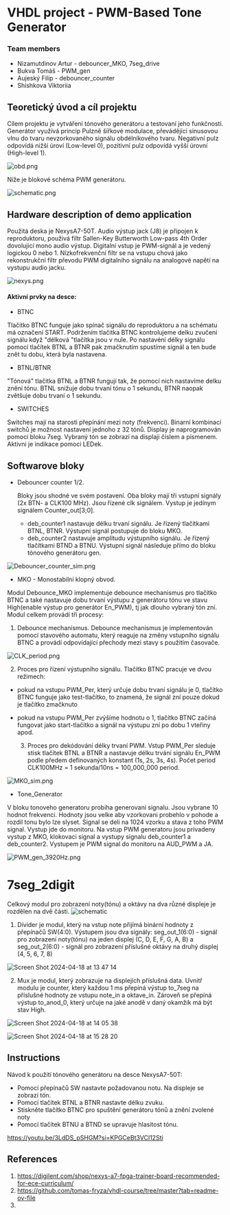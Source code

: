 # VHDL project - PWM-Based Tone Generator

### Team members

* Nizamutdinov Artur - debouncer_MKO, 7seg_drive
* Bukva Tomáš - PWM_gen
* Aujeský Filip - debouncer_counter
* Shishkova Viktoriia 

## Teoretický úvod a cíl projektu

Cílem projektu je vytváření tónového generátoru a testovaní jeho funkčnosti. Generátor využívá princip Pulzně šířkové modulace, převádějící sinusovou vlnu do tvaru nevzorkovaného signálu obdélníkového tvaru. Negativní pulz odpovídá nižší úroví (Low-level 0), pozitivní pulz odpovídá vyšší úrovní (High-level 1).
 
![obd.png](Images/obd.png)

Níže je blokové schéma PWM generátoru.
 
![schematic.png](Images/schematic.png)


## Hardware description of demo application
Použitá deska je NexysA7-50T. Audio výstup jack (J8) je připojen k reproduktoru, použivá filtr Sallen-Key Butterworth Low-pass 4th Order dovolujicí mono audio výstup. Digitalní vstup je PWM-signál a je vedený logickou 0 nebo 1. Nízkofrekvenční filtr se na vstupu chová jako rekonstrukční filtr převodu PWM digitalního signálu na analogové napětí na vystupu audio jacku.


![nexys.png](Images/nexys.png)

#### Aktivní prvky na desce:
- BTNC 

Tlačitko BTNC funguje jako spínač signálu do reproduktoru a na schématu má označení START.
Podržením tlačitka BTNC kontrolujeme delku zvučení signálu když "délková "tlačítka jsou v nule. 
Po nastavéní délky signálu pomocí tlačítek BTNL a BTNR pak zmačknutím spustíme signál a ten bude znět tu dobu, která byla nastavena. 

- BTNL/BTNR

"Tónová" tlačitka BTNL a BTNR fungují tak, že pomocí nich nastavíme delku znění tónu. BTNL snižuje dobu trvaní tónu o 1 sekundu, BTNR naopak zvětšuje dobu trvaní o 1 sekundu. 

- SWITCHES

Switches mají na starosti přepínání mezi noty (frekvenci). Binarní kombinací switchů je možnost nastavení jednoho z 32 tónů. 
Display je naprogramován pomocí bloku 7seg. Vybraný tón se zobrazí na displaji číslem a písmenem. Aktivni je indikace pomoci LEDek.


## Softwarove bloky

* Debouncer counter 1/2.

  Bloky jsou shodné ve svém postavení. Oba bloky mají tři vstupní signály (2x BTN- a CLK100 MHz). Jsou řízené clk signálem. Vystup je jedínym signálem Counter_out[3;0]. 
    - deb_counter1 nastavuje délku trvaní signálu. Je řízený tlačítkami BTNL, BTNR. Výstupní signál postupuje do bloku MKO. 
    - deb_counter2 nastavuje amplitudu výstupního signálu. Je řízený tlačítkami BTND a BTNU. Výstupní signál následuje přímo do bloku tónového generátoru gen. 

![Debouncer_counter_sim.png](Images/Debouncer_counter_sim.png)
 
* MKO - Monostabilní klopný obvod.

 Modul Debounce_MKO implementuje debounce mechanismus pro tlačítko BTNC a také nastavuje dobu trvaní výstupu z generátoru tónu ve stavu High(enable výstup pro generátor En_PWM), tj jak dlouho vybraný tón zní. Modul celkem provádí tři procesy:
 
   1. Debounce mechanismus.
Debounce mechanismus je implementován pomocí stavového automatu, který reaguje na změny vstupního signálu BTNC a provádí odpovídající přechody mezi stavy s použitím časovače.

![CLK_period.png](Images/CLK_period.png)
  
   2. Proces pro řízení výstupního signálu.
Tlačítko BTNC pracuje ve dvou režimech: 
- pokud na vstupu PWM_Per, který určuje dobu trvaní signálu je 0, tlačítko BTNC funguje jako test-tlačítko, to znamená, že signál zní pouze dokud je tlačítko zmačknuto
- pokud na vstupu PWM_Per zvýšíme hodnotu o 1, tlačítko BTNC začíná fungovat jako start-tlačítko a signál na výstupu zní po dobu 1 vteřiny apod.

  3. Proces pro dekódování délky trvaní PWM.
Vstup PWM_Per sleduje stisk tlačítek BTNL a BTNR a nastavuje délku trvání signálu En_PWM podle předem definovaných konstant (1s, 2s, 3s, 4s).
Počet period CLK100MHz = 1 sekunda/10ns = 100_000_000 period.


![MKO_sim.png](Images/MKO_sim.png)

* Tone_Generator

V bloku tonoveho generatoru probiha generovani signalu. Jsou vybrane 10 hodnot frekvenci. Hodnoty jsou velke aby vzorkovani probehlo v pohode a rozdil tonu bylo lze slyset. Signal se deli na 1024 vzorku a stava z toho PWM signal. Vystup jde do monitoru.
Na vstup PWM generatoru jsou privadeny vystup z MKO, klokovaci signal a vystupy signalu deb_counter1 a deb_counter2. Vystupem je PWM signal do monitoru na AUD_PWM a JA.

  ![PWM_gen_3920Hz.png](Images/PWM_gen_3920Hz.png)

# 7seg_2digit

Celkový modul pro zobrazení noty(tónu) a oktávy na dva různé displeje je rozdělen na dvě části.
![schematic](https://github.com/TheThingx/VHDL-projekt-PWM-Based_Tone_Generator/assets/56256388/4ba61591-c801-479b-9980-7d7fd30eee4c)


1. Divider je modul, který na vstup note přijímá binární hodnoty z přepínačů SW(4:0). Výstupem jsou dva signály:
seg_out_1(6:0) - signál pro zobrazení noty(tónu) na jeden displej (C, D, E, F, G, A, B) a 
seg_out_2(6:0) - signál pro zobrazení příslušné oktávy na druhý displej (4, 5, 6, 7, 8)

![Screen Shot 2024-04-18 at 13 47 14](https://github.com/TheThingx/VHDL-projekt-PWM-Based_Tone_Generator/assets/56256388/95876134-b717-4f65-b602-4d5207149802)

2. Mux je modul, který zobrazuje na displejích příslušná data.
Uvnitř modulu je counter, který každou 1 ms přepíná výstup to_7seg na příslušné hodnoty ze vstupu note_in a oktave_in.
Zároveň se přepíná výstup to_anod_0, který určuje na jaké anodě v daný okamžik má být stav High. 

![Screen Shot 2024-04-18 at 14 05 38](https://github.com/TheThingx/VHDL-projekt-PWM-Based_Tone_Generator/assets/56256388/74d5a49d-de1b-4f2f-902a-8939e400a39a)

![Screen Shot 2024-04-18 at 15 28 20](https://github.com/TheThingx/VHDL-projekt-PWM-Based_Tone_Generator/assets/56256388/2a0012ee-7905-42dc-808b-d63bebdb4b02)




## Instructions
Návod k použití tónového generátoru na desce NexysA7-50T:

-	Pomocí přepínačů SW nastavte požadovanou notu. Na displeje se zobrazí tón. 
-	Pomocí tlačítek BTNL a BTNR nastavte délku zvuku.
-	Stiskněte tlačítko BTNC pro spuštění generátoru tónů a znění zvolené noty
-	Pomocí tlačítek BTNU a BTND se upravuje hlasitost tónu.

https://youtu.be/3LdDS_pSHGM?si=KPGCeBt3VCl12Sti

## References

1. https://digilent.com/shop/nexys-a7-fpga-trainer-board-recommended-for-ece-curriculum/
2. https://github.com/tomas-fryza/vhdl-course/tree/master?tab=readme-ov-file
3. 
